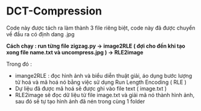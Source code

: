 # DCT-Compression

Code này được tách ra làm thành 3 file riêng biệt, code này đã được chuyển về đầu ra có định dang .jpg 

**Cách chạy : run từng file zigzag.py -> image2RLE ( đợi cho đến khi tạo xong file name.txt và uncompress.jpg ) -> RLE2image**

Trong đó : 
- imange2RLE : đọc hình ảnh và biểu diễn thuật giải, áo dụng bước lượng tử hoá và mã hoá nó bằng việc sử dụng Run Length Encoding ( RLE ) 
- Dự liệu đã được mã hoá sẽ được ghi vào file text ( image.txt ) 
- RLE2image sẽ đọc dữ liệu từ file image.txt và giải mã nó thành hình ảnh, sau đó sẽ tự tạo hình ảnh đã nén trong cùng 1 folder 
